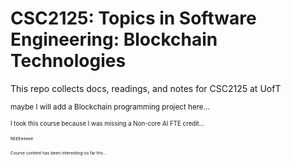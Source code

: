 # CSC2125: Topics in Software Engineering: Blockchain Technologies

This repo collects docs, readings, and notes for CSC2125 at UofT

<sub>maybe I will add a Blockchain programming project here...</sub>

<sub><sup>I took this course because I was missing a Non-core AI FTE credit...</sup></sub>

<sub><sup><sub><sup>REEEeeeee</sup></sub></sup></sub>

<sub><sup><sub><sup>Course content has been interesting so far tho...</sup></sub></sup></sub>
